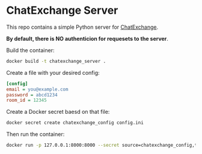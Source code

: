 # ChatExchange Server

This repo contains a simple Python server for [ChatExchange](https://github.com/Manishearth/ChatExchange).

**By default, there is NO authenticion for requesets to the server**.

Build the container:

```bash
docker build -t chatexchange_server .
```

Create a file with your desired config:

```ini
[config]
email = you@example.com
password = abcd1234
room_id = 12345
```

Create a Docker secret baesd on that file:

```bash
docker secret create chatexchange_config config.ini
```

Then run the container:

```bash
docker run -p 127.0.0.1:8000:8000 --secret source=chatexchange_config,target=/run/secerts/config.ini chatexchange_server
```
